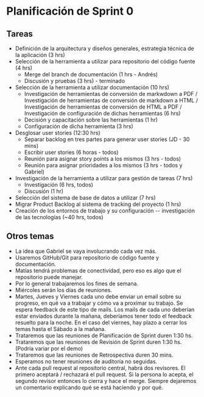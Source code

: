 # Planificación de Sprint 0

## Tareas

* Definición de la arquitectura y diseños generales, estrategia técnica de la aplicación (3 hrs)
* Selección de la herramienta a utilizar para repositorio del código fuente (4 hrs)
	* Merge del branch de documentación (1 hrs - Andrés)
	* Discusión y pruebas (3 hrs) - terminado
* Selección de la herramienta a utilizar documentación (10 hrs)
	* Investigación de herramientas de conversión de markwdown a PDF / Investigación de herramientas de conversión de markdown a HTML / Investigación de herramientas de conversión de HTML a PDF / Investigación de configuración de dichas herramientas (6 hrs)
	* Decisión y capacitación sobre las herramientas (1 hr)
	* Configuración de dicha herramienta (3 hrs)
* Desglosar user stories (12:30 hrs)
	* Separar backlog en tres partes para generar user stories (JD - 30 mins)
	* Escribir user stories (6 horas - todos)
	* Reunión para asignar story points a los mismos (3 hrs - todos)
	* Reunión para asignar prioridades a los mismos (3 hrs - todos y Gabriel)
* Investigación de la herramienta a utilizar para gestión de tareas (7 hrs)
	* Investigación (6 hrs, todos)
	* Discusión (1 hr)
* Selección del sistema de base de datos a utilizar (7 hrs)
* Migrar Product Backlog al sistema de tracking del proyecto (1 hrs)
* Creación de los entornos de trabajo y su configuración -- investigación de las tecnologías (~40 hrs, todos)

## Otros temas

* La idea que Gabriel se vaya involucrando cada vez más.
* Usaremos GitHub/Git para repositorio de código fuente y documentación.
* Matías tendrá problemas de conectividad, pero eso es algo que el repositorio puede manejar.
* Por lo general trabajaremos los fines de semana.
* Miércoles serán los días de reuniones.
* Martes, Jueves y Viernes cada uno debe enviar un email sobre su progreso, en qué va a trabajar y cómo va a proximar su trabajo. Se espera feedback de este tipo de mails. Los mails de cada uno deberían estar enviados durante la mañana, deberíamos tener todo el feedback resuelto para la noche. En el caso del viernes, hay plazo a cerrar los temas hasta el Sábado a la mañana.
* Trataremos que las reuniones de Planificación de Sprint duren 1:30 hs.
* Trataremos que las reuniones de Revisión de Sprint duren 1:30 hs. (Podría variar por el demo)
* Trataremos que las reuniones de Retrospectiva duren 30 mins.
* Esperamos no tener reuniones de auditoría no seguidas.
* Ante cada pull request al repositorio central, habrá dos revisores. El primero aceptará / rechazará el pull request. Si la persona lo acepta, el segundo revisor entonces lo cierra y hace el merge. Siempre dejaremos un comentario explicando qué se está haciendo y por qué.